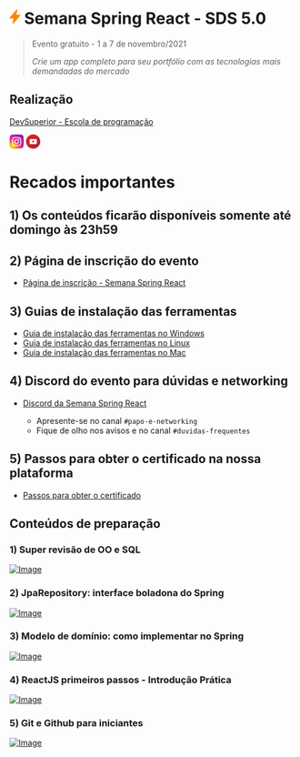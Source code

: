 # ![DevSuperior logo](https://raw.githubusercontent.com/devsuperior/bds-assets/main/ds/devsuperior-logo-small.png) Semana Spring React - SDS 5.0
> Evento gratuito - 1 a 7 de novembro/2021
> 
>  *Crie um app completo para seu portfólio com as tecnologias mais demandadas do mercado*

## Realização
[DevSuperior - Escola de programação](https://devsuperior.com.br)

[![DevSuperior no Instagram](https://raw.githubusercontent.com/devsuperior/bds-assets/main/ds/ig-icon.png)](https://instagram.com/devsuperior.ig)
[![DevSuperior no Youtube](https://raw.githubusercontent.com/devsuperior/bds-assets/main/ds/yt-icon.png)](https://youtube.com/devsuperior)

# Recados importantes

## 1) Os conteúdos ficarão disponíveis somente até domingo às 23h59

## 2) Página de inscrição do evento
- [Página de inscrição - Semana Spring React](https://devsuperior.com.br/sds5-inscricao-org)

## 3) Guias de instalação das ferramentas
- [Guia de instalação das ferramentas no Windows](https://github.com/devsuperior/sds5/tree/main/_instalacao/windows)
- [Guia de instalação das ferramentas no Linux](https://github.com/devsuperior/sds5/tree/main/_instalacao/linux)
- [Guia de instalação das ferramentas no Mac](https://github.com/devsuperior/sds5/tree/main/_instalacao/mac)

## 4) Discord do evento para dúvidas e networking
- [Discord da Semana Spring React](https://discord.gg/Yx93FvqCDP)

  - Apresente-se no canal `#papo-e-networking`
  - Fique de olho nos avisos e no canal `#duvidas-frequentes`

## 5) Passos para obter o certificado na nossa plataforma
- [Passos para obter o certificado](https://github.com/devsuperior/sds5/tree/main/_certificado)


## Conteúdos de preparação

### 1) Super revisão de OO e SQL

[![Image](https://img.youtube.com/vi/xC_yKw3MYX4/mqdefault.jpg "Vídeo no Youtube")](https://youtu.be/xC_yKw3MYX4)

### 2) JpaRepository: interface boladona do Spring

[![Image](https://img.youtube.com/vi/jh_T5_o3qKE/mqdefault.jpg "Vídeo no Youtube")](https://youtu.be/jh_T5_o3qKE)

### 3) Modelo de domínio: como implementar no Spring

[![Image](https://img.youtube.com/vi/OX5MmJrFTdw/mqdefault.jpg "Vídeo no Youtube")](https://youtu.be/OX5MmJrFTdw)

### 4) ReactJS primeiros passos - Introdução Prática

[![Image](https://img.youtube.com/vi/IOJoJGDowEY/mqdefault.jpg "Vídeo no Youtube")](https://youtu.be/IOJoJGDowEY)

### 5) Git e Github para iniciantes

[![Image](https://img.youtube.com/vi/KLG-jC1fh28/mqdefault.jpg "Vídeo no Youtube")](https://youtu.be/KLG-jC1fh28)
